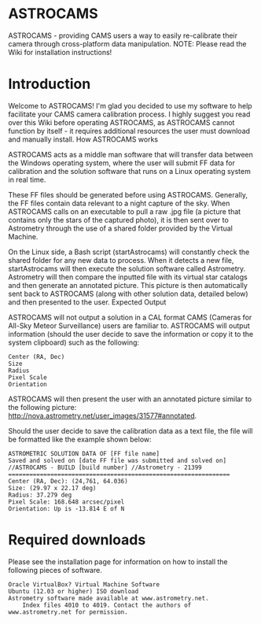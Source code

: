 ASTROCAMS
=========

ASTROCAMS - providing CAMS users a way to easily re-calibrate their camera through cross-platform data manipulation.
NOTE: Please read the Wiki for installation instructions!

Introduction
============
Welcome to ASTROCAMS! I'm glad you decided to use my software to help facilitate your CAMS camera calibration process. I highly suggest you read over this Wiki before operating ASTROCAMS, as ASTROCAMS cannot function by itself - it requires additional resources the user must download and manually install.
How ASTROCAMS works

ASTROCAMS acts as a middle man software that will transfer data between the Windows operating system, where the user will submit FF data for calibration and the solution software that runs on a Linux operating system in real time.

These FF files should be generated before using ASTROCAMS. Generally, the FF files contain data relevant to a night capture of the sky. When ASTROCAMS calls on an executable to pull a raw .jpg file (a picture that contains only the stars of the captured photo), it is then sent over to Astrometry through the use of a shared folder provided by the Virtual Machine.

On the Linux side, a Bash script (startAstrocams) will constantly check the shared folder for any new data to process. When it detects a new file, startAstrocams will then execute the solution software called Astrometry. Astrometry will then compare the inputted file with its virtual star catalogs and then generate an annotated picture. This picture is then automatically sent back to ASTROCAMS (along with other solution data, detailed below) and then presented to the user.
Expected Output

ASTROCAMS will not output a solution in a CAL format CAMS (Cameras for All-Sky Meteor Surveillance) users are familiar to. ASTROCAMS will output information (should the user decide to save the information or copy it to the system clipboard) such as the following:

    Center (RA, Dec)
    Size
    Radius
    Pixel Scale
    Orientation 

ASTROCAMS will then present the user with an annotated picture similar to the following picture: http://nova.astrometry.net/user_images/31577#annotated.

Should the user decide to save the calibration data as a text file, the file will be formatted like the example shown below:

    ASTROMETRIC SOLUTION DATA OF [FF file name]
    Saved and solved on [date FF file was submitted and solved on]
    //ASTROCAMS - BUILD [build number] //Astrometry - 21399
    ===============================================================
    Center (RA, Dec): (24,761, 64.036)
    Size: (29.97 x 22.17 deg)
    Radius: 37.279 deg
    Pixel Scale: 168.648 arcsec/pixel
    Orientation: Up is -13.814 E of N

Required downloads
==================
Please see the installation page for information on how to install the following pieces of software.

    Oracle VirtualBox? Virtual Machine Software
    Ubuntu (12.03 or higher) ISO download
    Astrometry software made available at www.astrometry.net.
        Index files 4010 to 4019. Contact the authors of www.astrometry.net for permission. 
